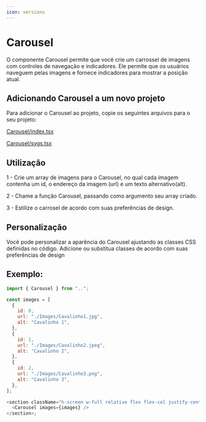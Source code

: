 ```yaml
---
icon: versions
---
```


# Carousel

O componente Carousel permite que você crie um carrossel de imagens com controles de navegação e indicadores. Ele permite que os usuários naveguem pelas imagens e fornece indicadores para mostrar a posição atual.

## Adicionando Carousel a um novo projeto

Para adicionar o Carousel ao projeto, copie os seguintes arquivos para o seu projeto:

[Carousel/index.tsx](https://github.com/StructCE/our-react-components/blob/main/src/components/Carousel/index.tsx)

[Carousel/svgs.tsx](https://github.com/StructCE/our-react-components/blob/main/src/components/Carousel/svgs.tsx)

## Utilização

1 - Crie um array de imagens para o Carousel, no qual cada imagem contenha um id, o endereço da imagem (url) e um texto alternativo(alt).

2 - Chame a função Carousel, passando como argumento seu array criado.

3 - Estilize o carrosel de acordo com suas preferências de design.

## Personalização

Você pode personalizar a aparência do Carousel ajustando as classes CSS definidas no código. Adicione ou substitua classes de acordo com suas preferências de design

## Exemplo:

```js
import { Carousel } from "..";

const images = [
  {
    id: 0,
    url: "./Images/Cavalinho1.jpg",
    alt: "Cavalinho 1",
  },
  {
    id: 1,
    url: "./Images/Cavalinho2.jpeg",
    alt: "Cavalinho 2",
  },
  {
    id: 2,
    url: "./Images/Cavalinho3.png",
    alt: "Cavalinho 3",
  },
];

<section className="h-screen w-full relative flex flex-col justify-center items-center">
  <Carousel images={images} />
</section>;
```
